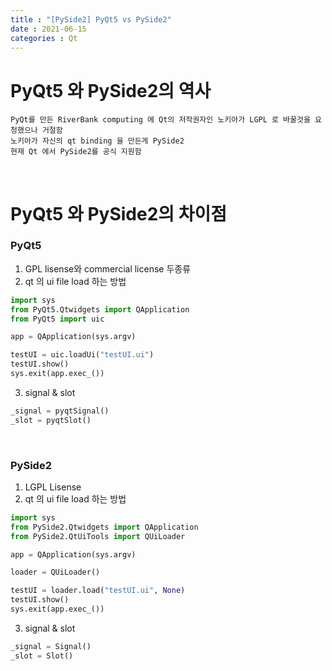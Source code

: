 ```yaml
---
title : "[PySide2] PyQt5 vs PySide2"
date : 2021-06-15
categories : Qt
---
```


# PyQt5 와 PySide2의 역사
    PyQt를 만든 RiverBank computing 에 Qt의 저작권자인 노키아가 LGPL 로 바꿀것을 요청했으나 거절함
    노키아가 자신의 qt binding 을 만든게 PySide2
    현재 Qt 에서 PySide2를 공식 지원함
  
<br/>  

# PyQt5 와 PySide2의 차이점

### PyQt5
1. GPL lisense와 commercial license 두종류  
2. qt 의 ui file load 하는 방법
```python
import sys
from PyQt5.Qtwidgets import QApplication
from PyQt5 import uic

app = QApplication(sys.argv)

testUI = uic.loadUi("testUI.ui")
testUI.show()
sys.exit(app.exec_())
```
3. signal & slot
```python
_signal = pyqtSignal()
_slot = pyqtSlot()
```  
<br/>

### PySide2  
1. LGPL Lisense
2. qt 의 ui file load 하는 방법

```python
import sys
from PySide2.Qtwidgets import QApplication
from PySide2.QtUiTools import QUiLoader

app = QApplication(sys.argv)

loader = QUiLoader()

testUI = loader.load("testUI.ui", None)
testUI.show()
sys.exit(app.exec_())
```  

3. signal & slot
```python
_signal = Signal()
_slot = Slot()
```
